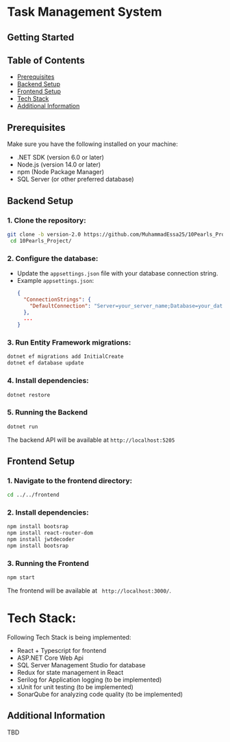 # Task Management System

## Getting Started

## Table of Contents
- [Prerequisites](#prerequisites)
- [Backend Setup](#backend-setup)
- [Frontend Setup](#frontend-setup)
- [Tech Stack](#tech-stack)
- [Additional Information](#additional-information)

## Prerequisites
Make sure you have the following installed on your machine:
- .NET SDK (version 6.0 or later)
- Node.js (version 14.0 or later)
- npm (Node Package Manager)
- SQL Server (or other preferred database)

## Backend Setup
### 1. Clone the repository:
```bash
git clone -b version-2.0 https://github.com/MuhammadEssa25/10Pearls_Project.git
 cd 10Pearls_Project/
```

### 2. Configure the database:
- Update the `appsettings.json` file with your database connection string.
- Example `appsettings.json`:
  ```json
  {
    "ConnectionStrings": {
      "DefaultConnection": "Server=your_server_name;Database=your_database_name;User Id=your_username;Password=your_password;"
    },
    ...
  }
  ```

### 3. Run Entity Framework migrations:
```bash
dotnet ef migrations add InitialCreate
dotnet ef database update
```

### 4. Install dependencies:
```bash
dotnet restore
```

### 5. Running the Backend
```bash
dotnet run
```
The backend API will be available at `http://localhost:5205`


## Frontend Setup
### 1. Navigate to the frontend directory:
```bash
cd ../../frontend
```

### 2. Install dependencies:
```bash
npm install bootsrap
npm install react-router-dom
npm install jwtdecoder
npm install bootsrap
```


### 3. Running the Frontend
```bash
npm start
```
The frontend will be available at ` http://localhost:3000/`.


# Tech Stack:
Following Tech Stack is being implemented:
- React + Typescript for frontend
- ASP.NET Core Web Api
- SQL Server Management Studio for database
- Redux for state management in React
- Serilog for Application logging (to be implemented)
- xUnit for unit testing (to be implemented)
- SonarQube for analyzing code quality (to be implemented)

## Additional Information
TBD
